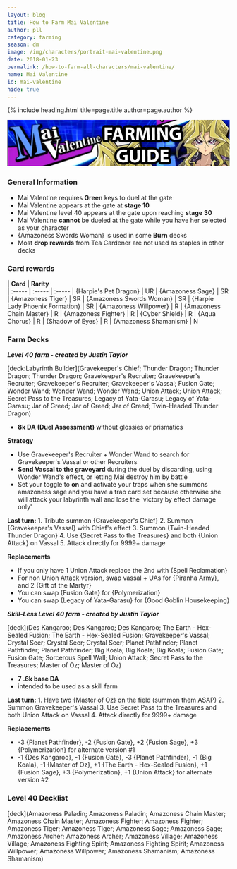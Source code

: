 ```yaml
---
layout: blog
title: How to Farm Mai Valentine
author: pll
category: farming
season: dm
image: /img/characters/portrait-mai-valentine.png
date: 2018-01-23
permalink: /how-to-farm-all-characters/mai-valentine/
name: Mai Valentine
id: mai-valentine
hide: true
---
```


{% include heading.html title=page.title author=page.author %}

![Mai Banner](/img/events/mai.png)

### General Information
* Mai Valentine requires **Green** keys to duel at the gate
* Mai Valentine appears at the gate at **stage 10**
* Mai Valentine level 40 appears at the gate upon reaching **stage 30**
* Mai Valentine **cannot** be dueled at the gate while you have her selected as your character
* {Amazoness Swords Woman} is used in some **Burn** decks
* Most **drop rewards** from Tea Gardener are not used as staples in other decks

### Card rewards

| **Card** |  **Rarity**  
| :----- | :----- | :----- 
| {Harpie's Pet Dragon} | UR
| {Amazoness Sage} | SR
| {Amazoness Tiger} | SR
| {Amazoness Swords Woman} | SR
| {Harpie Lady Phoenix Formation} | SR
| {Amazoness Willpower} | R
| {Amazoness Chain Master} | R
| {Amazoness Fighter} | R
| {Cyber Shield} | R
| {Aqua Chorus} | R
| {Shadow of Eyes} | R
| {Amazoness Shamanism} | N


### Farm Decks
***Level 40 farm - created by Justin Taylor***

[deck:Labyrinth Builder](Gravekeeper's Chief; Thunder Dragon; Thunder Dragon; Thunder Dragon; Gravekeeper's Recruiter; Gravekeeper's Recruiter; Gravekeeper's Recruiter; Gravekeeper's Vassal; Fusion Gate; Wonder Wand; Wonder Wand; Wonder Wand; Union Attack; Union Attack; Secret Pass to the Treasures; Legacy of Yata-Garasu; Legacy of Yata-Garasu; Jar of Greed; Jar of Greed; Jar of Greed; Twin-Headed Thunder Dragon)


* **8k DA (Duel Assessment)** without glossies or prismatics

**Strategy**
* Use Gravekeeper's Recruiter + Wonder Wand to search for Gravekeeper's Vassal or other Recruiters
* **Send Vassal to the graveyard** during the duel by discarding, using Wonder Wand's effect, or letting Mai destroy him by battle
* Set your toggle to **on** and activate your traps when she summons amazoness sage and you have a trap card set because otherwise she will attack your labyrinth wall and lose the 'victory by effect damage only'

**Last turn:** 
		1. Tribute summon {Gravekeeper's Chief}
		2. Summon {Gravekeeper's Vassal} with Chief's effect
		3. Summon {Twin-Headed Thunder Dragon}
		4. Use {Secret Pass to the Treasures} and both {Union Attack} on Vassal 
		5. Attack directly for 9999+ damage
	
**Replacements**
* If you only have 1 Union Attack replace the 2nd with {Spell Reclamation}
* For non Union Attack version, swap vassal + UAs for {Piranha Army}, and 2 {Gift of the Martyr}
* You can swap {Fusion Gate} for {Polymerization}
* You can swap {Legacy of Yata-Garasu} for {Good Goblin Housekeeping}

***Skill-Less Level 40 farm - created by Justin Taylor***

[deck](Des Kangaroo; Des Kangaroo; Des Kangaroo; The Earth - Hex-Sealed Fusion; The Earth - Hex-Sealed Fusion; Gravekeeper's Vassal; Crystal Seer; Crystal Seer; Crystal Seer; Planet Pathfinder; Planet Pathfinder; Planet Pathfinder; Big Koala; Big Koala; Big Koala; Fusion Gate; Fusion Gate; Sorcerous Spell Wall; Union Attack; Secret Pass to the Treasures; Master of Oz; Master of Oz)

* **7 .6k base DA**
* intended to be used as a skill farm

**Last turn:** 
		1. Have two {Master of Oz} on the field (summon them ASAP)
		2. Summon Gravekeeper's Vassal
		3. Use Secret Pass to the Treasures and both Union Attack on Vassal 
		4. Attack directly for 9999+ damage
 
**Replacements**
* -3 {Planet Pathfinder}, -2 {Fusion Gate}, +2 {Fusion Sage}, +3 {Polymerization} for alternate version #1
* -1 {Des Kangaroo}, -1 {Fusion Gate}, -3 {Planet Pathfinder}, -1 {Big Koala}, -1 {Master of Oz}, +1 {The Earth - Hex-Sealed Fusion}, +1 {Fusion Sage}, +3 {Polymerization}, +1 {Union Attack} for alternate version #2



### Level 40 Decklist

[deck](Amazoness Paladin; Amazoness Paladin; Amazoness Chain Master; Amazoness Chain Master; Amazoness Fighter; Amazoness Fighter; Amazoness Tiger; Amazoness Tiger; Amazoness Sage; Amazoness Sage; Amazoness Archer; Amazoness Archer; Amazoness Village; Amazoness Village; Amazoness Fighting Spirit; Amazoness Fighting Spirit; Amazoness Willpower; Amazoness Willpower; Amazoness Shamanism; Amazoness Shamanism)
